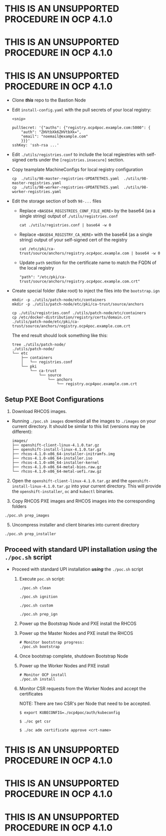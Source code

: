 # THIS IS AN UNSUPPORTED PROCEDURE IN OCP 4.1.0

# THIS IS AN UNSUPPORTED PROCEDURE IN OCP 4.1.0

# THIS IS AN UNSUPPORTED PROCEDURE IN OCP 4.1.0

- Clone ***this*** repo to the Bastion Node


- Edit `install-config.yaml` with the pull secrets of your local registry:

    ```
    <snip>

    pullSecret: '{"auths": {"registry.ocp4poc.example.com:5000": {
        "auth": "ZHVtbXk6ZHVtbXk=",
        "email": "noemail@example.com"
        }}}' 
    sshKey: 'ssh-rsa ...'
    ```
- Edit `./utils/registries.conf` to include the local regiestries with self-signed certs under the `[registries.insecure]` section.


- Copy teamplate MachineConfigs for local registry configuration
    ```
    cp  ./utils/98-master-registries-UPDATETHIS.yaml  ./utils/98-master-registries.yaml
    cp  ./utils/98-worker-registries-UPDATETHIS.yaml  ./utils/98-worker-registries.yaml
    ```
- Edit the storage section of both `98-...` files

  - Replace `<BASE64_REGISTRIES_CONF_FILE_HERE>` by the base64 (as a single string) output of .`/utils/registries.conf` 
    ```
    cat ./utils/registries.conf | base64 -w 0
    ```

  - Replace `<BASE64_REGISTRY_CA_HERE>` with the base64 (as a single string) output of your self-signed cert of the registry
    ```
    cat /etc/pki/ca-trust/source/anchors/registry.ocp4poc.example.com | base64 -w 0
    ```
  - Update `path` section for the certificate name to match the FQDN of the local registry
    ```
    "path": "/etc/pki/ca-trust/source/anchors/registry.ocp4poc.example.com.crt"
    ```
- Create special folder (fake root) to inject the files into the `bootstrap.ign`

    ```
    mkdir -p ./utils/patch-node/etc/containers
    mkdir -p ./utils/patch-node/etc/pki/ca-trust/source/anchors

    cp ./utils/registries.conf ./utils/patch-node/etc/containers
    cp /etc/docker-distribution/registry/certs/domain.crt ./utils/patch-node/etc/pki/ca-trust/source/anchors/registry.ocp4poc.example.com.crt
    ```

    The end result should look something like this:

    ```
    tree ./utils/patch-node/
    ./utils/patch-node/
    └── etc
        ├── containers
        │   └── registries.conf
        └── pki
            └── ca-trust
                └── source
                    └── anchors
                        └── registry.ocp4poc.example.com.crt
    ```


## Setup PXE Boot Configurations

1. Download RHCOS images.

  - Running `./poc.sh images` download all the images to `./images` on your current directory. It should be similar to this list (versions may be different):
  
    ```
    images/
    ├── openshift-client-linux-4.1.0.tar.gz
    ├── openshift-install-linux-4.1.0.tar.gz
    ├── rhcos-4.1.0-x86_64-installer-initramfs.img
    ├── rhcos-4.1.0-x86_64-installer.iso
    ├── rhcos-4.1.0-x86_64-installer-kernel
    ├── rhcos-4.1.0-x86_64-metal-bios.raw.gz
    └── rhcos-4.1.0-x86_64-metal-uefi.raw.gz
    ```

2. Open the `openshift-client-linux-4.1.0.tar.gz` and the `openshift-install-linux-4.1.0.tar.gz` into your current directory. This will provide the `openshift-installer`, `oc` and `kubectl` binaries.
   
3. Copy RHCOS PXE images and RHCOS images into the corresponding folders
   
```
./poc.sh prep_images
```

5. Uncompress installer and client binaries into current directory

```
./poc.sh prep_installer
```

## Proceed with standard UPI installation ***using*** the `./poc.sh` script
- Proceed with standard UPI installation ***using*** the `./poc.sh` script

  1. Execute `poc.sh` script:
      ```
      ./poc.sh clean

      ./poc.sh ignition

      ./poc.sh custom

      ./poc.sh prep_ign
      ```
  2. Power up the Bootstrap Node and PXE install the RHCOS
  3. Power up the Master Nodes and PXE install the RHCOS
      ```
      # Monitor bootstrap progress:
      ./poc.sh bootstrap
      ```
  4. Once bootstrap complete, shutdown Bootstrap Node
  5. Power up the Worker Nodes and PXE install 
      ```
      # Monitor OCP install
      ./poc.sh install
      ```
  6. Monitor CSR requests from the Worker Nodes and accept the certificates

      NOTE: There are two CSR's per Node that need to be accepted.
      ```
      $ export KUBECONFIG=./ocp4poc/auth/kubeconfig

      $ ./oc get csr

      $ ./oc adm certificate approve <crt-name>
      ```


# THIS IS AN UNSUPPORTED PROCEDURE IN OCP 4.1.0

# THIS IS AN UNSUPPORTED PROCEDURE IN OCP 4.1.0

# THIS IS AN UNSUPPORTED PROCEDURE IN OCP 4.1.0
